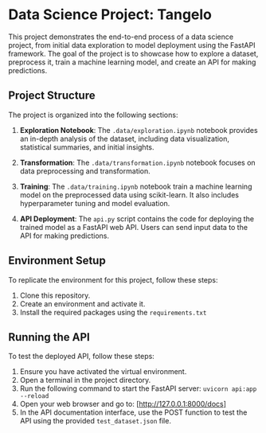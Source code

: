 # Data Science Project: Tangelo

This project demonstrates the end-to-end process of a data science project, from initial data exploration to model deployment using the FastAPI framework. The goal of the project is to showcase how to explore a dataset, preprocess it, train a machine learning model, and create an API for making predictions.

## Project Structure

The project is organized into the following sections:

1. **Exploration Notebook**: The `.data/exploration.ipynb` notebook provides an in-depth analysis of the dataset, including data visualization, statistical summaries, and initial insights.

2. **Transformation**: The `.data/transformation.ipynb` notebook focuses on data preprocessing and transformation. 

3. **Training**: The `.data/training.ipynb` notebook train a machine learning model on the preprocessed data using scikit-learn. It also includes hyperparameter tuning and model evaluation.

4. **API Deployment**: The `api.py` script contains the code for deploying the trained model as a FastAPI web API. Users can send input data to the API for making predictions.

## Environment Setup

To replicate the environment for this project, follow these steps:

1. Clone this repository.
2. Create an environment and activate it.
3. Install the required packages using the `requirements.txt`


## Running the API

To test the deployed API, follow these steps:

1. Ensure you have activated the virtual environment.
2. Open a terminal in the project directory.
3. Run the following command to start the FastAPI server: `uvicorn api:app --reload`
4. Open your web browser and go to: [http://127.0.0.1:8000/docs]
5. In the API documentation interface, use the POST function to test the API using the provided `test_dataset.json` file. 


